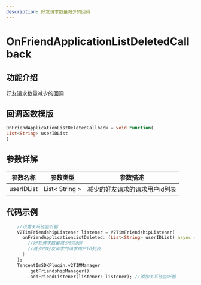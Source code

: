 ```yaml
---
description: 好友请求数量减少的回调
---
```


# OnFriendApplicationListDeletedCallback

## 功能介绍

好友请求数量减少的回调

## 回调函数模版

```dart
OnFriendApplicationListDeletedCallback = void Function(
List<String> userIDList
)
```

## 参数详解

| 参数名称       | 参数类型           | 参数描述             |
| ---------- | -------------- | ---------------- |
| userIDList | List< String > | 减少的好友请求的请求用户id列表 |

## 代码示例

```dart
    //设置关系链监听器
    V2TimFriendshipListener listener = V2TimFriendshipListener(
      onFriendApplicationListDeleted: (List<String> userIDList) async {
        //好友请求数量减少的回调
        //减少的好友请求的请求用户id列表
      }
    );
    TencentImSDKPlugin.v2TIMManager
        .getFriendshipManager()
        .addFriendListener(listener: listener); //添加关系链监听器
```

